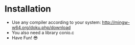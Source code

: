 # Installation

* Use any compiler according to your system: http://mingw-w64.org/doku.php/download
* You also need a library conio.c
* Have Fun! :sunglasses:
